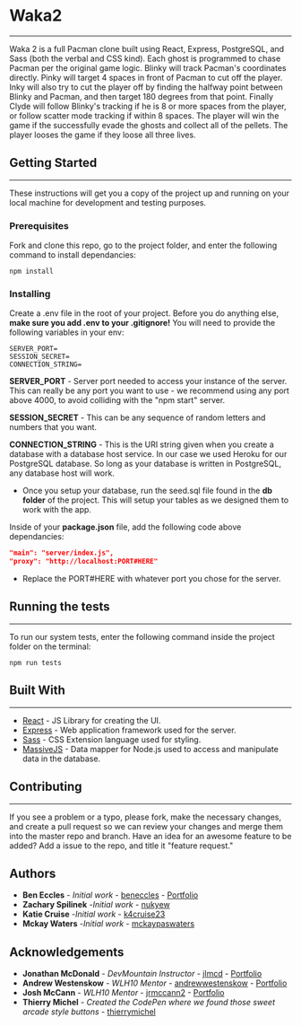 # Waka2
___

Waka 2 is a full Pacman clone built using React, Express, PostgreSQL, and Sass (both the verbal and CSS kind). Each ghost is programmed to chase Pacman per the original game logic. Blinky will track Pacman's coordinates directly. Pinky will target 4 spaces in front of Pacman to cut off the player. Inky will also try to cut the player off by finding the halfway point between Blinky and Pacman, and then target 180 degrees from that point. Finally Clyde will follow Blinky's tracking if he is 8 or more spaces from the player, or follow scatter mode tracking if within 8 spaces. The player will win the game if the successfully evade the ghosts and collect all of the pellets. The player looses the game if they loose all three lives.
  
## Getting Started
___
These instructions will get you a copy of the project up and running on your local machine for development and testing purposes.

### Prerequisites
Fork and clone this repo, go to the project folder, and enter the following command to install dependancies:
```
npm install
```

### Installing
Create a .env file in the root of your project. Before you do anything else, **make sure you add .env to your .gitignore!** You will need to provide the following variables in your env:
```
SERVER_PORT= 
SESSION_SECRET= 
CONNECTION_STRING= 
```
**SERVER_PORT** - Server port needed to access your instance of the server. This can really be any port you want to use - we recommend using any port above 4000, to avoid colliding with the "npm start" server.

**SESSION_SECRET** - This can be any sequence of random letters and numbers that you want.

**CONNECTION_STRING** - This is the URI string given when you create a database with a database host service. In our case we used Heroku for our PostgreSQL database. So long as your database is written in PostgreSQL, any database host will work.

 - Once you setup your database, run the seed.sql file found in the **db folder** of the project. This will setup your tables as we designed them to work with the app.

Inside of your **package.json** file, add the following code above dependancies:
```JSON
"main": "server/index.js",
"proxy": "http://localhost:PORT#HERE"
```
- Replace the PORT#HERE with whatever port you chose for the server.

## Running the tests
___
To run our system tests, enter the following command inside the project folder on the terminal:
```
npm run tests
```

## Built With
___

 - [React](https://reactjs.org/) - JS Library for creating the UI.
 - [Express](https://expressjs.com/) - Web application framework used for the server.
 - [Sass](https://sass-lang.com/) - CSS Extension language used for styling.
 - [MassiveJS](https://massivejs.org/) - Data mapper for Node.js used to access and manipulate data in the database.


## Contributing
___
If you see a problem or a typo, please fork, make the necessary changes, and create a pull request so we can review your changes and merge them into the master repo and branch. Have an idea for an awesome feature to be added? Add a issue to the repo, and title it "feature request."

## Authors
* **Ben Eccles** - *Initial work* - [beneccles](https://github.com/beneccles) - [Portfolio](https://beneccles.dev)
* **Zachary Spilinek** -*Initial work* - [nukyew](https://github.com/nukyew)
* **Katie Cruise** -*Initial work* - [k4cruise23](https://github.com/k4cruise23)
* **Mckay Waters** -*Initial work* - [mckaypaswaters](https://github.com/mckaypaswaters)

## Acknowledgements
 * **Jonathan McDonald** - *DevMountain Instructor* - [jlmcd](https://github.com/jlmcd) - [Portfolio](https://jonmcd.me)
 * **Andrew Westenskow** - *WLH10 Mentor* - [andrewwestenskow](https://github.com/andrewwestenskow) - [Portfolio](https://westenskow.dev)
 * **Josh McCann** - *WLH10 Mentor* - [jrmccann2](https://github.com/jrmccann2) - [Portfolio](https://josh-mccann.com)
 * **Thierry Michel** - *Created the CodePen where we found those sweet arcade style buttons* - [thierrymichel](https://codepen.io/thierrymichel)
